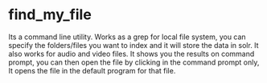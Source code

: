 find_my_file
============

Its a command line utility. Works as a grep for local file system, you can specify the folders/files you want to index and it will store the data in solr. It also works for audio and video files. It shows you the results on command prompt, you can then open the file by clicking in the command prompt only, It opens the file in the default program for that file.
